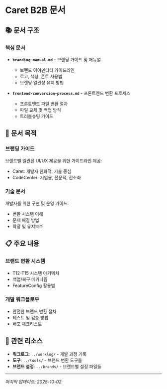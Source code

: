 # Caret B2B 문서

## 📚 문서 구조

### 핵심 문서
- **`branding-manual.md`** - 브랜딩 가이드 및 매뉴얼
  - 브랜드 아이덴티티 가이드라인
  - 로고, 색상, 폰트 사용법
  - 브랜딩 일관성 유지 방법

- **`frontend-conversion-process.md`** - 프론트엔드 변환 프로세스
  - 프론트엔드 파일 변환 절차
  - 파일 교체 및 백업 방식
  - 트러블슈팅 가이드

## 🎯 문서 목적

### 브랜딩 가이드
브랜드별 일관된 UI/UX 제공을 위한 가이드라인 제공:
- Caret: 개발자 친화적, 기술 중심
- CodeCenter: 기업용, 전문적, 간소화

### 기술 문서
개발자를 위한 구현 및 운영 가이드:
- 변환 시스템 이해
- 문제 해결 방법
- 확장 및 유지보수

## 📋 주요 내용

### 브랜드 변환 시스템
- T12-T15 시스템 아키텍처
- 백업/복구 메커니즘
- FeatureConfig 활용법

### 개발 워크플로우
- 안전한 브랜드 변환 절차
- 테스트 및 검증 방법
- 배포 체크리스트

## 🔗 관련 리소스

- **워크로그**: `../worklog/` - 개발 과정 기록
- **도구**: `../tools/` - 브랜드 변환 도구들
- **브랜드 설정**: `../brands/` - 브랜드별 설정 파일들

---
*마지막 업데이트: 2025-10-02*